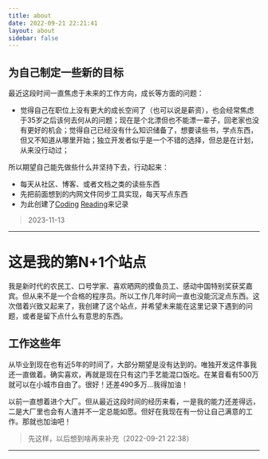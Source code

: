 ```yaml
---
title: about
date: 2022-09-21 22:21:41
layout: about
sidebar: false
---
```

## 为自己制定一些新的目标
最近这段时间一直焦虑于未来的工作方向，成长等方面的问题：
- 觉得自己在职位上没有更大的成长空间了（也可以说是薪资），也会经常焦虑于35岁之后该何去何从的问题；现在是个北漂但也不能漂一辈子，回老家也没有更好的机会；觉得自己已经没有什么知识储备了，想要读些书，学点东西，但又不知道从哪里开始；独立开发者似乎是一个不错的选择，但总是在计划，从来没行动过；

所以期望自己能先做些什么并坚持下去，行动起来：
- 每天从社区、博客、或者文档之类的读些东西
- 先把前面想到的内网文件同步工具实现，每天写点东西
- 为此创建了[Coding](/categories/Coding/) [Reading](/categories/Reading/)来记录

>2023-11-13

***

# 这是我的第N+1个站点
我是新时代的农民工、口号学家、喜欢晒网的摸鱼员工、感动中国特别奖获奖嘉宾。但从来不是一个合格的程序员。所以工作几年时间一直也没能沉淀点东西。这次借着兴致又起来了，我创建了这个站点，并希望未来能在这里记录下遇到的问题，或者是留下点什么有意思的东西。
## 工作这些年
从毕业到现在也有近5年的时间了，大部分期望是没有达到的。唯独开发这件事我还一直做着。确实喜欢，再就是现在只有这门手艺能混口饭吃。在某音看有500万就可以在小城市自由了。很好！还差490多万...我得加油！

以前一直想着进个大厂。但从最近这段时间的经历来看，一是我的能力还差得远，二是大厂里也会有人渣并不一定总能如愿。但好在我现在有一份让自己满意的工作。那就也加油吧！

>先这样，以后想到啥再来补充（2022-09-21 22:38）


*** 